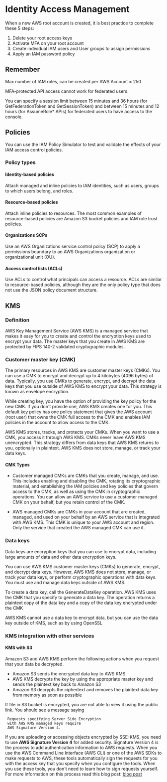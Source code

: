 # Identity Access Management

When a new AWS root account is created, it is best practice 
to complete these 5 steps: 
1. Delete your root access keys 
2. Activate MFA on your root account 
3. Create individual IAM users and User groups to assign permissions
5. Apply an IAM password policy

## Remember 

Max number of IAM roles, can be created per AWS Account = 250

 MFA-protected API access cannot work for federated users.
 
 You can specify a session limit between 15 minutes and 36 hours 
 (for GetFederationToken and GetSessionToken) and between 15 minutes 
 and 12 hours (for AssumeRole* APIs) for federated users to have access to the console.
## Policies

You can use the IAM Policy Simulator to test and validate the effects 
of your IAM access control policies.

### Policy types

#### Identity-based policies 
 Attach managed and inline policies to IAM identities, such as users, groups to which users belong, and roles.
 
#### Resource-based policies 
 Attach inline policies to resources. The most common examples of resource-based policies are Amazon S3 bucket policies and IAM role trust policies.
 
#### Organizations SCPs 
 Use an AWS Organizations service control policy (SCP) to apply a permissions boundary to an AWS Organizations organization or organizational unit (OU).
 
#### Access control lists (ACLs) 
 Use ACLs to control what principals can access a resource. ACLs are similar to resource-based policies, although they are the only policy type that does not use the JSON policy document structure.

## KMS

### Definition
AWS Key Management Service (AWS KMS) is a managed service that makes it easy for you to create and control the encryption keys used to encrypt your data. The master keys that you create in AWS KMS are protected by FIPS 140-2 validated cryptographic modules.

### Customer master key (CMK)

The primary resources in AWS KMS are customer master keys (CMKs). You can use a CMK
to encrypt and decrypt up to 4 kilobytes (4096 bytes) of data. Typically, you use 
CMKs to generate, encrypt, and decrypt the data keys that you use outside of AWS
KMS to encrypt your data. This strategy is known as envelope encryption.

While creating key, you have the option of providing the key policy for the new CMK.
 If you don't provide one, AWS KMS creates one for you. This default key policy has
  one policy statement that gives the AWS account (root user) that owns the CMK full 
  access to the CMK and enables IAM policies in the account to allow access to the CMK.
  
AWS KMS stores, tracks, and protects your CMKs. When you want to use a CMK, you 
access it through AWS KMS. CMKs never leave AWS KMS unencrypted. This strategy differs from data
 keys that AWS KMS returns to you, optionally in plaintext. AWS KMS does not store, manage, or track 
 your data keys.

#### CMK Types
* Customer managed CMKs are CMKs that you create, manage, and use. This includes enabling and disabling
 the CMK, rotating its cryptographic material, and establishing the IAM policies and key policies 
 that govern access to the CMK, as well as using the CMK in cryptographic operations. 
 You can allow an AWS service to use a customer managed CMK on your behalf, but you retain
  control of the CMK.

* AWS managed CMKs are CMKs in your account that are created, managed, and used on your behalf 
by an AWS service that is integrated with AWS KMS. This CMK is unique to your AWS account and 
region. Only the service that created the AWS managed CMK can use it.

 
### Data keys 

Data keys are encryption keys that you can use to encrypt data, including large amounts of data and other data encryption keys.

You can use AWS KMS customer master keys (CMKs) to generate, encrypt, and decrypt data keys. 
However, AWS KMS does not store, manage, or track your data keys, or perform cryptographic operations 
with data keys. You must use and manage data keys outside of AWS KMS.

To create a data key, call the GenerateDataKey operation. AWS KMS uses the CMK that you specify 
to generate a data key. The operation returns a plaintext copy of the data key and a copy of
 the data key encrypted under the CMK
 
 AWS KMS cannot use a data key to encrypt data, but you can use the data key outside of KMS, such as by using OpenSSL

### KMS integration with other services

#### KMS with S3

<p>Amazon S3 and AWS KMS perform the following actions when you request that your data be decrypted.</p>
<ul>
<li>Amazon S3 sends the encrypted data key to AWS KMS</li>
<li>AWS KMS decrypts the key by using the appropriate master key and sends the plaintext key back to Amazon S3</li>
<li>Amazon S3 decrypts the ciphertext and removes the plaintext data key from memory as soon as possible</li>
</ul>

If file in S3 bucket is encrypted, you are not able to view it using the
 public link. You should see a message saying 
 
     Requests specifying Server Side Encryption 
     with AWS KMS managed keys require 
     AWS Signature Version 4.

If you are uploading or accessing objects encrypted by SSE-KMS, you need to use 
**AWS Signature Version 4** for added security. Signature Version 4 is the process to 
add authentication information to AWS requests. When you use the 
AWS Command Line Interface (AWS CLI) or one of the AWS SDKs to make requests to AWS,
 these tools automatically sign the requests for you with the access key that you 
 specify when you configure the tools. When you use these tools, you don't need to
  learn how to sign requests yourself. For more information on this process read 
  this blog post: <a href="https://aws.amazon.com/blogs/security/how-to-use-the-rest-api-to-encrypt-s3-objects-by-using-aws-kms/" target="_blank">blog post</a>
  



  